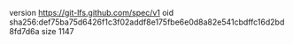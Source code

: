 version https://git-lfs.github.com/spec/v1
oid sha256:def75ba75d6426f1c3f02addf8e175fbe6e0d8a82e541cbdffc16d2bd8fd7d6a
size 1147
